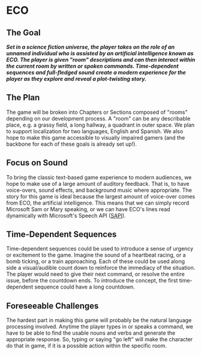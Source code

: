 ECO
===

## The Goal
_**Set in a science fiction universe, the player takes on the role of an unnamed individual who is assisted by an artificial intelligence known as ECO. The player is given "room" descriptions and can then interact within the current room by written or spoken commands. Time-dependent sequences and full-fledged sound create a modern experience for the player as they explore and reveal a plot-twisting story.**_

## The Plan
The game will be broken into Chapters or Sections composed of "rooms" depending on our development process. A "room" can be any describable place, e.g. a grassy field, a long hallway, a quadrant in outer space. We plan to support localization for two languages, English and Spanish. We also hope to make this game accessible to visually impaired gamers (and the backbone for each of these goals is already set up!).

## Focus on Sound
To bring the classic text-based game experience to modern audiences, we hope to make use of a large amount of auditory feedback. That is, to have voice-overs, sound effects, and background music where appropriate. The story for this game is ideal because the largest amount of voice-over comes from ECO, the artificial intelligence. This means that we can simply record Microsoft Sam or Mary speaking, or we can have ECO's lines read dynamically with Microsoft's Speech API ([SAPI](http://msdn.microsoft.com/en-us/library/ee125663(v=vs.85).aspx)).

## Time-Dependent Sequences
Time-dependent sequences could be used to introduce a sense of urgency or excitement to the game. Imagine the sound of a heartbeat racing, or a bomb ticking, or a train approaching. Each of these could be used along side a visual/audible count down to reinforce the immediacy of the situation. The player would need to give their next command, or resolve the entire issue, before the countdown ends. To introduce the concept, the first time-dependent sequence could have a long countdown.

## Foreseeable Challenges
The hardest part in making this game will probably be the natural language processing involved. Anytime the player types in or speaks a command, we have to be able to find the usable nouns and verbs and generate the appropriate response. So, typing or saying "go left" will make the character do that in game, if it is a possible action within the specific room.